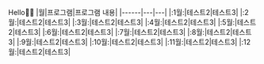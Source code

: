 Hello👋👋
|월|프로그램|프로그램 내용|
|------|---|---|
|:1월:|테스트2|테스트3|
|:2월:|테스트2|테스트3|
|:3월:|테스트2|테스트3|
|:4월:|테스트2|테스트3|
|:5월:|테스트2|테스트3|
|:6월:|테스트2|테스트3|
|:7월:|테스트2|테스트3|
|:8월:|테스트2|테스트3|
|:9월:|테스트2|테스트3|
|:10월:|테스트2|테스트3|
|:11월:|테스트2|테스트3|
|:12월:|테스트2|테스트3|

